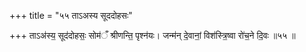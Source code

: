 +++
title = "५५ ताऽअस्य सूददोहसः"

+++
ताऽअ॑स्य॒ सूद॑दोहसः॒ सोम॑ँ श्रीणन्ति॒ पृश्न॑यः। जन्म॑न् दे॒वानां॒ विश॑स्त्रि॒ष्वा रो॑च॒ने दि॒वः ॥५५ ॥